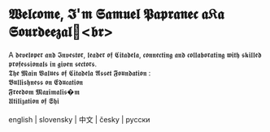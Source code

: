 # 𝖂𝖊𝖑𝖈𝖔𝖒𝖊, 𝕴'𝖒 𝕾𝖆𝖒𝖚𝖊𝖑 𝕻𝖆𝖕𝖗𝖆𝖓𝖊𝖈 𝖆𝔎𝖆 𝕾𝖔𝖚𝖗𝖉𝖊𝖊𝖟𝖆𝖑👋<𝖇𝖗>
A 𝖉𝖊𝖛𝖊𝖑𝖔𝖕𝖊𝖗 𝖆𝖓𝖉 𝕴𝖓𝖛𝖊𝖘𝖙𝖔𝖗, 𝖑𝖊𝖆𝖉𝖊𝖗 𝖔𝖋 𝕮𝖎𝖙𝖆𝖉𝖊𝖑𝖆, 𝖈𝖔𝖓𝖓𝖊𝖈𝖙𝖎𝖓𝖌 𝖆𝖓𝖉 𝖈𝖔𝖑𝖑𝖆𝖇𝖔𝖗𝖆𝖙𝖎𝖓𝖌 𝖜𝖎𝖙𝖍 𝖘𝖐𝖎𝖑𝖑𝖊𝖉 𝖕𝖗𝖔𝖋𝖊𝖘𝖘𝖎𝖔𝖓𝖆𝖑𝖘 𝖎𝖓 𝖌𝖎𝖛𝖊𝖓 𝖘𝖊𝖈𝖙𝖔𝖗𝖘.
 <br>
 𝕿𝖍𝖊 𝕸𝖆𝖎𝖓 𝖁𝖆𝖑𝖚𝖊𝖘 𝖔𝖋 𝕮𝖎𝖙𝖆𝖉𝖊𝖑𝖆 𝕬𝖘𝖘𝖊𝖙 𝕱𝖔𝖚𝖓𝖉𝖆𝖙𝖎𝖔𝖓 :  <br>
   𝕭𝖚𝖑𝖑𝖎𝖘𝖍𝖓𝖊𝖘𝖘 𝖔𝖓 𝕰𝖉𝖚𝖈𝖆𝖙𝖎𝖔𝖓  <br>
   𝕱𝖗𝖊𝖊𝖉𝖔𝖒 𝕸𝖆𝖝𝖎𝖒𝖆𝖑𝖎𝖘�𝖒   <br>
   𝖀𝖙𝖎𝖑𝖎𝖟𝖆𝖙𝖎𝖔𝖓 𝖔𝖋 𝕾𝖍𝖎   <br>
    <br>
 english | slovensky | 中文 | česky | русски 

